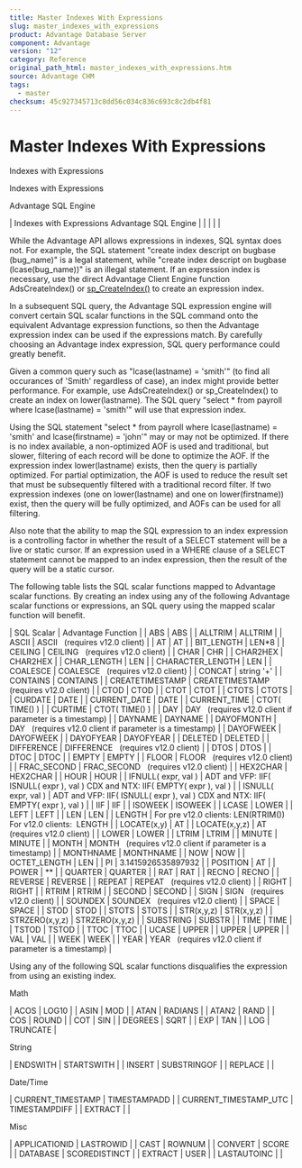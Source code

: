 ```yaml
---
title: Master Indexes With Expressions
slug: master_indexes_with_expressions
product: Advantage Database Server
component: Advantage
version: "12"
category: Reference
original_path_html: master_indexes_with_expressions.htm
source: Advantage CHM
tags:
  - master
checksum: 45c927345713c8dd56c034c836c693c8c2db4f81
---
```


# Master Indexes With Expressions

Indexes with Expressions

Indexes with Expressions

Advantage SQL Engine

| Indexes with Expressions  Advantage SQL Engine |  |  |  |  |

While the Advantage API allows expressions in indexes, SQL syntax does not. For example, the SQL statement "create index descript on bugbase (bug\_name)" is a legal statement, while "create index descript on bugbase (lcase(bug\_name))" is an illegal statement. If an expression index is necessary, use the direct Advantage Client Engine function AdsCreateIndex() or [sp\_CreateIndex()](master_sp_createindex.md) to create an expression index.

In a subsequent SQL query, the Advantage SQL expression engine will convert certain SQL scalar functions in the SQL command onto the equivalent Advantage expression functions, so then the Advantage expression index can be used if the expressions match. By carefully choosing an Advantage index expression, SQL query performance could greatly benefit.

Given a common query such as "lcase(lastname) = 'smith'" (to find all occurances of 'Smith' regardless of case), an index might provide better performance. For example, use AdsCreateIndex() or sp\_CreateIndex() to create an index on lower(lastname). The SQL query "select \* from payroll where lcase(lastname) = 'smith'" will use that expression index.

Using the SQL statement "select \* from payroll where lcase(lastname) = 'smith' and lcase(firstname) = 'john'" may or may not be optimized. If there is no index available, a non-optimized AOF is used and traditional, but slower, filtering of each record will be done to optimize the AOF. If the expression index lower(lastname) exists, then the query is partially optimized. For partial optimization, the AOF is used to reduce the result set that must be subsequently filtered with a traditional record filter. If two expression indexes (one on lower(lastname) and one on lower(firstname)) exist, then the query will be fully optimized, and AOFs can be used for all filtering.

Also note that the ability to map the SQL expression to an index expression is a controlling factor in whether the result of a SELECT statement will be a live or static cursor. If an expression used in a WHERE clause of a SELECT statement cannot be mapped to an index expression, then the result of the query will be a static cursor.

The following table lists the SQL scalar functions mapped to Advantage scalar functions. By creating an index using any of the following Advantage scalar functions or expressions, an SQL query using the mapped scalar function will benefit.

| SQL Scalar | Advantage Function |
| ABS | ABS |
| ALLTRIM | ALLTRIM |
| ASCII | ASCII   (requires v12.0 client) |
| AT | AT |
| BIT\_LENGTH | LEN\*8 |
| CEILING | CEILING   (requires v12.0 client) |
| CHAR | CHR |
| CHAR2HEX | CHAR2HEX |
| CHAR\_LENGTH | LEN |
| CHARACTER\_LENGTH | LEN |
| COALESCE | COALESCE   (requires v12.0 client) |
| CONCAT | string '+' |
| CONTAINS | CONTAINS |
| CREATETIMESTAMP | CREATETIMESTAMP   (requires v12.0 client) |
| CTOD | CTOD |
| CTOT | CTOT |
| CTOTS | CTOTS |
| CURDATE | DATE |
| CURRENT\_DATE | DATE |
| CURRENT\_TIME | CTOT( TIME() ) |
| CURTIME | CTOT( TIME() ) |
| DAY | DAY   (requires v12.0 client if parameter is a timestamp) |
| DAYNAME | DAYNAME |
| DAYOFMONTH | DAY   (requires v12.0 client if parameter is a timestamp) |
| DAYOFWEEK | DAYOFWEEK |
| DAYOFYEAR | DAYOFYEAR |
| DELETED | DELETED |
| DIFFERENCE | DIFFERENCE   (requires v12.0 client) |
| DTOS | DTOS |
| DTOC | DTOC |
| EMPTY | EMPTY |
| FLOOR | FLOOR   (requires v12.0 client) |
| FRAC\_SECOND | FRAC\_SECOND   (requires v12.0 client) |
| HEX2CHAR | HEX2CHAR |
| HOUR | HOUR |
| IFNULL( expr, val ) | ADT and VFP:  IIF( ISNULL( expr ), val )    CDX and NTX:  IIF( EMPTY( expr ), val ) |
| ISNULL( expr, val ) | ADT and VFP:  IIF( ISNULL( expr ), val )    CDX and NTX:  IIF( EMPTY( expr ), val ) |
| IIF | IIF |
| ISOWEEK | ISOWEEK |
| LCASE | LOWER |
| LEFT | LEFT |
| LEN | LEN |
| LENGTH | For pre v12.0 clients: LEN(RTRIM())  For v12.0 clients:  LENGTH |
| LOCATE(x,y) | AT |
| LOCATE(x,y,z) | AT   (requires v12.0 client) |
| LOWER | LOWER |
| LTRIM | LTRIM |
| MINUTE | MINUTE |
| MONTH | MONTH   (requires v12.0 client if parameter is a timestamp) |
| MONTHNAME | MONTHNAME |
| NOW | NOW |
| OCTET\_LENGTH | LEN |
| PI | 3.1415926535897932 |
| POSITION | AT |
| POWER | \*\* |
| QUARTER | QUARTER |
| RAT | RAT |
| RECNO | RECNO |
| REVERSE | REVERSE |
| REPEAT | REPEAT   (requires v12.0 client) |
| RIGHT | RIGHT |
| RTRIM | RTRIM |
| SECOND | SECOND |
| SIGN | SIGN   (requires v12.0 client) |
| SOUNDEX | SOUNDEX   (requires v12.0 client) |
| SPACE | SPACE |
| STOD | STOD |
| STOTS | STOTS |
| STR(x,y,z) | STR(x,y,z) |
| STRZERO(x,y,z) | STRZERO(x,y,z) |
| SUBSTRING | SUBSTR |
| TIME | TIME |
| TSTOD | TSTOD |
| TTOC | TTOC |
| UCASE | UPPER |
| UPPER | UPPER |
| VAL | VAL |
| WEEK | WEEK |
| YEAR | YEAR   (requires v12.0 client if parameter is a timestamp) |

Using any of the following SQL scalar functions disqualifies the expression from using an existing index.

Math

| ACOS | LOG10 |
| ASIN | MOD |
| ATAN | RADIANS |
| ATAN2 | RAND |
| COS | ROUND |
| COT | SIN |
| DEGREES | SQRT |
| EXP | TAN |
| LOG | TRUNCATE |

String

| ENDSWITH | STARTSWITH |
| INSERT | SUBSTRINGOF |
| REPLACE |  |

Date/Time

| CURRENT\_TIMESTAMP | TIMESTAMPADD |
| CURRENT\_TIMESTAMP\_UTC | TIMESTAMPDIFF |
| EXTRACT |  |

Misc

| APPLICATIONID | LASTROWID |
| CAST | ROWNUM |
| CONVERT | SCORE |
| DATABASE | SCOREDISTINCT |
| EXTRACT | USER |
| LASTAUTOINC |  |
